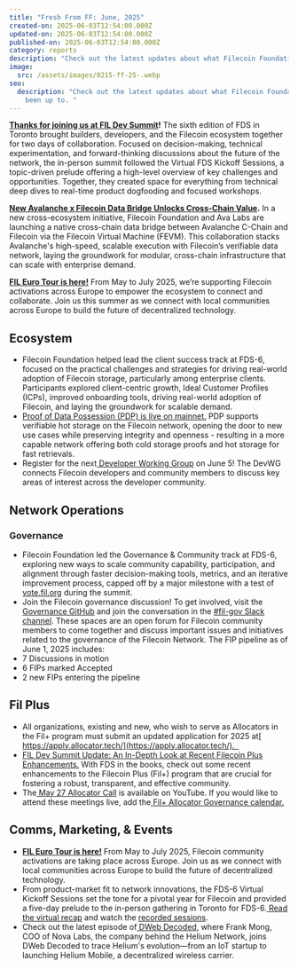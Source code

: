 ```yaml
---
title: "Fresh From FF: June, 2025"
created-on: 2025-06-03T12:54:00.000Z
updated-on: 2025-06-03T12:54:00.000Z
published-on: 2025-06-03T12:54:00.000Z
category: reports
description: "Check out the latest updates about what Filecoin Foundation has been up to. "
image:
  src: /assets/images/0215-ff-25-.webp
seo:
  description: "Check out the latest updates about what Filecoin Foundation has
    been up to. "
---
```

**[Thanks for joining us at FIL Dev Summit](https://filecoin.io/blog/posts/fil-dev-summit-6-toronto-takeaways-and-next-steps/)!** The sixth edition of FDS in Toronto brought builders, developers, and the Filecoin ecosystem together for two days of collaboration. Focused on decision-making, technical experimentation, and forward-thinking discussions about the future of the network, the in-person summit followed the Virtual FDS Kickoff Sessions, a topic-driven prelude offering a high-level overview of key challenges and opportunities. Together, they created space for everything from technical deep dives to real-time product dogfooding and focused workshops.

**[New Avalanche x Filecoin Data Bridge Unlocks Cross-Chain Value](https://filecoin.io/blog/posts/new-avalanche-x-filecoin-data-bridge-unlocks-cross-chain-value/).** In a new cross-ecosystem initiative, Filecoin Foundation and Ava Labs are launching a native cross-chain data bridge between Avalanche C-Chain and Filecoin via the Filecoin Virtual Machine (FEVM). This collaboration stacks Avalanche's high-speed, scalable execution with Filecoin’s verifiable data network, laying the groundwork for modular, cross-chain infrastructure that can scale with enterprise demand.

**[FIL Euro Tour is here!](https://fil.org/events/fil-euro-summer)** From May to July 2025, we’re supporting Filecoin activations across Europe to empower the ecosystem to connect and collaborate. Join us this summer as we connect with local communities across Europe to build the future of decentralized technology. 

## **Ecosystem**

* Filecoin Foundation helped lead the client success track at FDS-6, focused on the practical challenges and strategies for driving real-world adoption of Filecoin storage, particularly among enterprise clients. Participants explored client-centric growth, Ideal Customer Profiles (ICPs), improved onboarding tools, driving real-world adoption of Filecoin, and laying the groundwork for scalable demand. 
* [Proof of Data Possession (PDP) is live on mainnet.](https://filecoin.io/blog/posts/introducing-proof-of-data-possession-pdp-verifiable-hot-storage-on-filecoin) PDP supports verifiable hot storage on the Filecoin network, opening the door to new use cases while preserving integrity and openness - resulting in a more capable network offering both cold storage proofs and hot storage for fast retrievals. 
* Register for the next[ Developer Working Group](https://lu.ma/p9azo1pl) on June 5! The DevWG connects Filecoin developers and community members to discuss key areas of interest across the developer community.

## **Network Operations**

### **Governance**

* Filecoin Foundation led the Governance & Community track at FDS-6, exploring new ways to scale community capability, participation, and alignment through faster decision-making tools, metrics, and an iterative improvement process, capped off by a major milestone with a test of [vote.fil.org](http://vote.fil.org) during the summit. 
* Join the Filecoin governance discussion! To get involved, visit the [Governance GitHub](https://github.com/filecoin-project/FIPs) and join the conversation in the [\#fil-gov Slack channel](https://filecoinproject.slack.com/archives/C0535S9TUUF). These spaces are an open forum for Filecoin community members to come together and discuss important issues and initiatives related to the governance of the Filecoin Network. The FIP pipeline as of June 1, 2025 includes:  
* 7 Discussions in motion
* 6 FIPs marked Accepted
* 2 new FIPs entering the pipeline 

## **Fil Plus** 

* All organizations, existing and new, who wish to serve as Allocators in the Fil+ program must submit an updated application for 2025 at[ https://apply.allocator.tech/](https://apply.allocator.tech/).  
* [FIL Dev Summit Update: An In-Depth Look at Recent Filecoin Plus Enhancements.](https://fil.org/blog/fil-dev-summit-update-an-in-depth-look-at-recent-filecoin-plus-enhancements) With FDS in the books, check out some recent enhancements to the Filecoin Plus (Fil+) program that are crucial for fostering a robust, transparent, and effective community. 
* The[ May 27 Allocator Call](https://youtu.be/EVXJP7yZivY?feature=shared) is available on YouTube. If you would like to attend these meetings live, add the[ Fil+ Allocator Governance calendar.](https://calendar.google.com/calendar/embed?src=c_k1gkfoom17g0j8c6bam6uf43j0%40group.calendar.google.com&ctz=America%2FLos_Angeles)

## **Comms, Marketing, & Events**

* **[FIL Euro Tour is here!](https://link.mail.beehiiv.com/ss/c/u001.z271Wbod_jxhIBAJu4aLJqjIjpYbxLzuke6J2Tbm-ACTd4pcihxss_3tJ3Tr3tFy6Qf8C-xHK0D644c8GmfeYj3IqSBTFYWVqbAIFWql8rXO9_EzgvgsE_0f7_53aI8L/4gw/U7aSmb1bS9yKn8XpqF2-Kw/h11/h001.fH4KH9Vqd089qHwYVM94Zx8LZuCc9dsjs6IYbN0UbYw)** From May to July 2025, Filecoin community activations are taking place across Europe. Join us as we connect with local communities across Europe to build the future of decentralized technology.
* From product-market fit to network innovations, the FDS-6 Virtual Kickoff Sessions set the tone for a pivotal year for Filecoin and provided a five-day prelude to the in-person gathering in Toronto for FDS-6.[ Read the virtual recap](https://fil.org/blog/fil-dev-summit-6-virtual-kickoff-sessions-recap-recordings) and watch the [recorded sessions](https://youtube.com/playlist?list=PL_0VrY55uV19Fx15jwUdSoPyTqywrhHe7&feature=shared). 
* Check out the latest episode of[ DWeb Decoded](https://youtu.be/5IGQ7eCK9fI?feature=shared), where Frank Mong, COO of Nova Labs, the company behind the Helium Network, joins DWeb Decoded to trace Helium's evolution—from an IoT startup to launching Helium Mobile, a decentralized wireless carrier.
